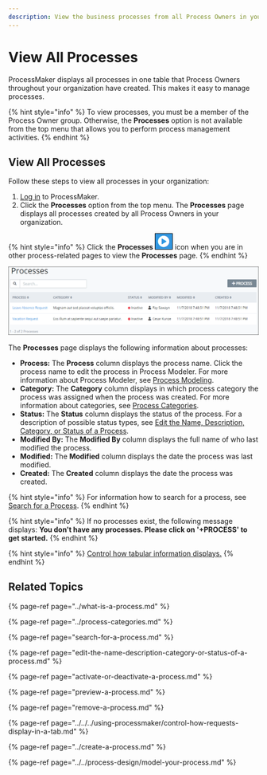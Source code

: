 ```yaml
---
description: View the business processes from all Process Owners in your organization.
---
```


# View All Processes

ProcessMaker displays all processes in one table that Process Owners throughout your organization have created. This makes it easy to manage processes.

{% hint style="info" %}
To view processes, you must be a member of the Process Owner group. Otherwise, the **Processes** option is not available from the top menu that allows you to perform process management activities.
{% endhint %}

## View All Processes

Follow these steps to view all processes in your organization:

1. [Log in](../../../using-processmaker/log-in.md#log-in) to ProcessMaker.
2. Click the **Processes** option from the top menu. The **Processes** page displays all processes created by all Process Owners in your organization.

{% hint style="info" %}
Click the **Processes** ![](../../../.gitbook/assets/processses-icon-processes.png) icon when you are in other process-related pages to view the **Processes** page.
{% endhint %}

![Processes page](../../../.gitbook/assets/processes.png)

The **Processes** page displays the following information about processes:

* **Process:** The **Process** column displays the process name. Click the process name to edit the process in Process Modeler. For more information about Process Modeler, see [Process Modeling](../../process-design/).
* **Category:** The **Category** column displays in which process category the process was assigned when the process was created. For more information about categories, see [Process Categories](../process-categories.md).
* **Status:** The **Status** column displays the status of the process. For a description of possible status types, see [Edit the Name, Description, Category, or Status of a Process](edit-the-name-description-category-or-status-of-a-process.md#edit-general-information-about-a-process).
* **Modified By:** The **Modified By** column displays the full name of who last modified the process.
* **Modified:** The **Modified** column displays the date the process was last modified.
* **Created:** The **Created** column displays the date the process was created.

{% hint style="info" %}
For information how to search for a process, see [Search for a Process](../../../using-processmaker/requests/search-for-a-request.md#search-for-a-request).
{% endhint %}

{% hint style="info" %}
If no processes exist, the following message displays: **You don't have any processes. Please click on '+PROCESS' to get started.**
{% endhint %}

{% hint style="info" %}
[Control how tabular information displays.](../../../using-processmaker/control-how-requests-display-in-a-tab.md)
{% endhint %}

## Related Topics

{% page-ref page="../what-is-a-process.md" %}

{% page-ref page="../process-categories.md" %}

{% page-ref page="search-for-a-process.md" %}

{% page-ref page="edit-the-name-description-category-or-status-of-a-process.md" %}

{% page-ref page="activate-or-deactivate-a-process.md" %}

{% page-ref page="preview-a-process.md" %}

{% page-ref page="remove-a-process.md" %}

{% page-ref page="../../../using-processmaker/control-how-requests-display-in-a-tab.md" %}

{% page-ref page="../create-a-process.md" %}

{% page-ref page="../../process-design/model-your-process.md" %}

